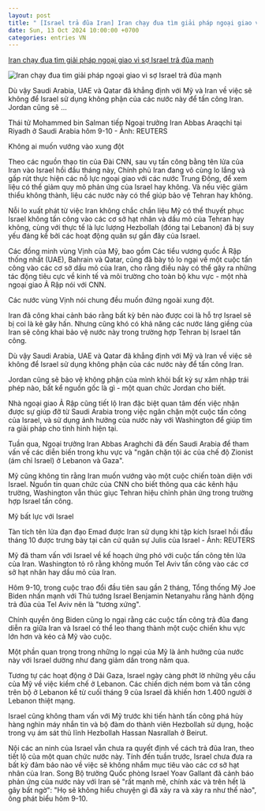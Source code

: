 ```yaml
---
layout: post
title: " [Israel trả đũa Iran] Iran chạy đua tìm giải pháp ngoại giao vì sợ Israel trả đũa mạnh"
date: Sun, 13 Oct 2024 10:00:00 +0700
categories: entries VN
---
```

[Iran chạy đua tìm giải pháp ngoại giao vì sợ Israel trả đũa mạnh](https://tuoitre.vn/iran-chay-dua-tim-giai-phap-ngoai-giao-vi-so-israel-tra-dua-manh-20241012143537653.htm)

![Iran chạy đua tìm giải pháp ngoại giao vì sợ Israel trả đũa mạnh](https://cdn1.tuoitre.vn/thumb_w/1200/471584752817336320/2024/10/12/2024-10-10t130826z2049556874rc27haa28hzlrtrmadp3israel-palestinians-iran-gulf-17287175829371055695600-219-0-1266-2000-crop-17287188867161215299821.jpg)

Dù vậy Saudi Arabia, UAE và Qatar đã khẳng định với Mỹ và Iran về việc sẽ không để Israel sử dụng không phận của các nước này để tấn công Iran. Jordan cũng sẽ ...

Thái tử Mohammed bin Salman tiếp Ngoại trưởng Iran Abbas Araqchi tại Riyadh ở Saudi Arabia hôm 9-10 - Ảnh: REUTERS

Không ai muốn vướng vào xung đột

Theo các nguồn thạo tin của Đài CNN, sau vụ tấn công bằng tên lửa của Iran vào Israel hồi đầu tháng này, Chính phủ Iran đang vô cùng lo lắng và gấp rút thực hiện các nỗ lực ngoại giao với các nước Trung Đông, để xem liệu có thể giảm quy mô phản ứng của Israel hay không. Và nếu việc giảm thiểu không thành, liệu các nước này có thể giúp bảo vệ Tehran hay không.

Nỗi lo xuất phát từ việc Iran không chắc chắn liệu Mỹ có thể thuyết phục Israel không tấn công vào các cơ sở hạt nhân và dầu mỏ của Tehran hay không, cùng với thực tế là lực lượng Hezbollah (đóng tại Lebanon) đã bị suy yếu đáng kể bởi các hoạt động quân sự gần đây của Israel.

Các đồng minh vùng Vịnh của Mỹ, bao gồm Các tiểu vương quốc Ả Rập thống nhất (UAE), Bahrain và Qatar, cũng đã bày tỏ lo ngại về một cuộc tấn công vào các cơ sở dầu mỏ của Iran, cho rằng điều này có thể gây ra những tác động tiêu cực về kinh tế và môi trường cho toàn bộ khu vực - một nhà ngoại giao Ả Rập nói với CNN.



Các nước vùng Vịnh nói chung đều muốn đứng ngoài xung đột.

Iran đã công khai cảnh báo rằng bất kỳ bên nào được coi là hỗ trợ Israel sẽ bị coi là kẻ gây hấn. Nhưng cũng khó có khả năng các nước láng giềng của Iran sẽ công khai bảo vệ nước này trong trường hợp Tehran bị Israel tấn công.

Dù vậy Saudi Arabia, UAE và Qatar đã khẳng định với Mỹ và Iran về việc sẽ không để Israel sử dụng không phận của các nước này để tấn công Iran.

Jordan cũng sẽ bảo vệ không phận của mình khỏi bất kỳ sự xâm nhập trái phép nào, bất kể nguồn gốc là gì - một quan chức Jordan cho biết.

Nhà ngoại giao Ả Rập cũng tiết lộ Iran đặc biệt quan tâm đến việc nhận được sự giúp đỡ từ Saudi Arabia trong việc ngăn chặn một cuộc tấn công của Israel, và sử dụng ảnh hưởng của nước này với Washington để giúp tìm ra giải pháp cho tình hình hiện tại.

Tuần qua, Ngoại trưởng Iran Abbas Araghchi đã đến Saudi Arabia để tham vấn về các diễn biến trong khu vực và "ngăn chặn tội ác của chế độ Zionist (ám chỉ Israel) ở Lebanon và Gaza".

Mỹ cũng không tin rằng Iran muốn vướng vào một cuộc chiến toàn diện với Israel. Nguồn tin quan chức của CNN cho biết thông qua các kênh hậu trường, Washington vẫn thúc giục Tehran hiệu chỉnh phản ứng trong trường hợp Israel tấn công.

Mỹ bất lực với Israel

Tàn tích tên lửa đạn đạo Emad được Iran sử dụng khi tập kích Israel hồi đầu tháng 10 được trưng bày tại căn cứ quân sự Julis của Israel - Ảnh: REUTERS

Mỹ đã tham vấn với Israel về kế hoạch ứng phó với cuộc tấn công tên lửa của Iran. Washington tỏ rõ rằng không muốn Tel Aviv tấn công vào các cơ sở hạt nhân hay dầu mỏ của Iran.

Hôm 9-10, trong cuộc trao đổi đầu tiên sau gần 2 tháng, Tổng thống Mỹ Joe Biden nhấn mạnh với Thủ tướng Israel Benjamin Netanyahu rằng hành động trả đũa của Tel Aviv nên là "tương xứng".

Chính quyền ông Biden cũng lo ngại rằng các cuộc tấn công trả đũa đang diễn ra giữa Iran và Israel có thể leo thang thành một cuộc chiến khu vực lớn hơn và kéo cả Mỹ vào cuộc.

Một phần quan trọng trong những lo ngại của Mỹ là ảnh hưởng của nước này với Israel dường như đang giảm dần trong năm qua.

Tương tự các hoạt động ở Dải Gaza, Israel ngày càng phớt lờ những yêu cầu của Mỹ về việc kiềm chế ở Lebanon. Các chiến dịch ném bom và tấn công trên bộ ở Lebanon kể từ cuối tháng 9 của Israel đã khiến hơn 1.400 người ở Lebanon thiệt mạng.

Israel cũng không tham vấn với Mỹ trước khi tiến hành tấn công phá hủy hàng nghìn máy nhắn tin và bộ đàm do thành viên Hezbollah sử dụng, hoặc trong vụ ám sát thủ lĩnh Hezbollah Hassan Nasrallah ở Beirut.

Nội các an ninh của Israel vẫn chưa ra quyết định về cách trả đũa Iran, theo tiết lộ của một quan chức nước này. Tính đến tuần trước, Israel chưa đưa ra bất kỳ đảm bảo nào về việc sẽ không nhắm mục tiêu vào các cơ sở hạt nhân của Iran. Song Bộ trưởng Quốc phòng Israel Yoav Gallant đã cảnh báo phản ứng của nước này với Iran sẽ "rất mạnh mẽ, chính xác và trên hết là gây bất ngờ": "Họ sẽ không hiểu chuyện gì đã xảy ra và xảy ra như thế nào", ông phát biểu hôm 9-10.

